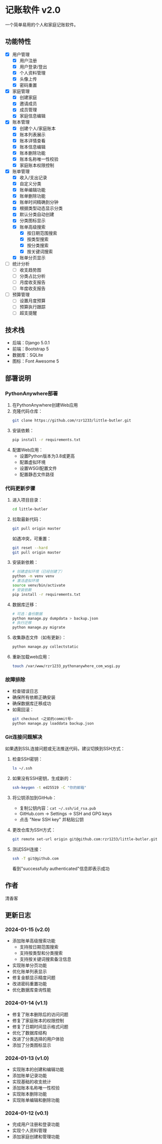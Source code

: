 # 记账软件 v2.0

一个简单易用的个人和家庭记账软件。

## 功能特性

- [x] 用户管理
  - [x] 用户注册
  - [x] 用户登录/登出
  - [x] 个人资料管理
  - [x] 头像上传
  - [x] 密码重置

- [x] 家庭管理
  - [x] 创建家庭
  - [x] 邀请成员
  - [x] 成员管理
  - [x] 家庭信息编辑

- [x] 账本管理
  - [x] 创建个人/家庭账本
  - [x] 账本列表展示
  - [x] 账本详情查看
  - [x] 账本信息编辑
  - [x] 账本删除功能
  - [x] 账本名称唯一性校验
  - [x] 家庭账本权限控制

- [x] 账单管理
  - [x] 收入/支出记录
  - [x] 自定义分类
  - [x] 账单编辑功能
  - [x] 账单删除功能
  - [x] 账单时间精确到分钟
  - [x] 根据类型动态显示分类
  - [x] 默认分类自动创建
  - [x] 分类图标显示
  - [x] 账单高级搜索
    - [x] 按日期范围搜索
    - [x] 按类型搜索
    - [x] 按分类搜索
    - [x] 按关键词搜索
  - [x] 账单分页显示

- [ ] 统计分析
  - [ ] 收支趋势图
  - [ ] 分类占比分析
  - [ ] 月度收支报告
  - [ ] 年度收支报告

- [ ] 预算管理
  - [ ] 设置月度预算
  - [ ] 预算执行跟踪
  - [ ] 超支提醒

## 技术栈

- 后端：Django 5.0.1
- 前端：Bootstrap 5
- 数据库：SQLite
- 图标：Font Awesome 5

## 部署说明

### PythonAnywhere部署
1. 在PythonAnywhere创建Web应用
2. 克隆代码仓库：
   ```bash
   git clone https://github.com/rzr1233/little-butler.git
   ```
3. 安装依赖：
   ```bash
   pip install -r requirements.txt
   ```
4. 配置Web应用：
   - 设置Python版本为3.8或更高
   - 配置虚拟环境
   - 设置WSGI配置文件
   - 配置静态文件路径

### 代码更新步骤
1. 进入项目目录：
   ```bash
   cd little-butler
   ```
2. 拉取最新代码：
   ```bash
   git pull origin master
   ```
   如遇冲突，可重置：
   ```bash
   git reset --hard
   git pull origin master
   ```
3. 安装新依赖：
   ```bash
   # 创建虚拟环境（已经创建了）
   python -m venv venv
   # 激活虚拟环境
   source venv/bin/activate
   # 安装依赖
   pip install -r requirements.txt
   ```
4. 数据库迁移：
   ```bash
   # 可选：备份数据
   python manage.py dumpdata > backup.json
   # 执行迁移
   python manage.py migrate
   ```
5. 收集静态文件（如有更新）：
   ```bash
   python manage.py collectstatic
   ```
6. 重新加载web应用：
   ```bash
   touch /var/www/rzr1233_pythonanywhere_com_wsgi.py
   ```

### 故障排除
- 检查错误日志
- 确保所有依赖正确安装
- 确保数据库迁移成功
- 如需回滚：
  ```bash
  git checkout <之前的commit号>
  python manage.py loaddata backup.json
  ```

### Git连接问题解决
如果遇到SSL连接问题或无法推送代码，建议切换到SSH方式：

1. 检查SSH密钥：
   ```bash
   ls ~/.ssh
   ```

2. 如果没有SSH密钥，生成新的：
   ```bash
   ssh-keygen -t ed25519 -C "你的邮箱"
   ```

3. 将公钥添加到GitHub：
   - 复制公钥内容：`cat ~/.ssh/id_rsa.pub`
   - GitHub.com -> Settings -> SSH and GPG keys
   - 点击 "New SSH key" 并粘贴公钥

4. 更改仓库为SSH方式：
   ```bash
   git remote set-url origin git@github.com:rzr1233/little-butler.git
   ```

5. 测试SSH连接：
   ```bash
   ssh -T git@github.com
   ```
   看到"successfully authenticated"信息即表示成功

## 作者

清香客

## 更新日志

### 2024-01-15 (v2.0)
- 添加账单高级搜索功能
  - 支持按日期范围搜索
  - 支持按类型和分类搜索
  - 支持按关键词搜索备注信息
- 实现账单分页功能
- 优化账单列表显示
- 修复金额显示精度问题
- 改进密码重置功能
- 优化数据库查询性能

### 2024-01-14 (v1.1)
- 修复了账本删除后的访问问题
- 修复了家庭账本的权限控制
- 修复了日期时间显示格式问题
- 优化了数据库结构
- 改进了分类选择的用户体验
- 添加了分类图标显示

### 2024-01-13 (v1.0)
- 实现账本的创建和编辑功能
- 添加账单记录功能
- 实现基础的收支统计
- 添加账本名称唯一性校验
- 实现账本删除功能
- 实现账单编辑和删除功能

### 2024-01-12 (v0.1)
- 完成用户注册和登录功能
- 实现个人资料管理
- 添加家庭创建和管理功能 